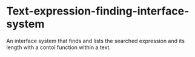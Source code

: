 # Text-expression-finding-interface-system
An interface system that finds and lists the searched expression and its length with a contol function within a text.
